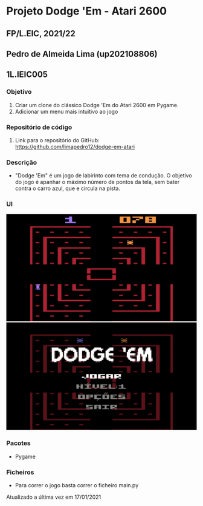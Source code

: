 # Projeto Dodge 'Em - Atari 2600
## FP/L.EIC, 2021/22
## Pedro de Almeida Lima (up202108806)
## 1L.IEIC005

### Objetivo

1. Criar um clone do clássico Dodge 'Em do Atari 2600 em Pygame.
2. Adicionar um menu mais intuitivo ao jogo

### Repositório de código

1) Link para o repositório do GitHub: https://github.com/limapedro12/dodge-em-atari

### Descrição

- "Dodge 'Em" é um jogo de labirinto com tema de condução. O objetivo do jogo é apanhar o máximo número de pontos da tela, sem bater contra o carro azul, que e circula na pista.

### UI

![UI](https://raw.githubusercontent.com/limapedro12/dodge-em-atari/main/Projeto%20Dodge%20'Em/jogo/UI.jpg)
![UI_menu](https://raw.githubusercontent.com/limapedro12/dodge-em-atari/main/Projeto%20Dodge%20'Em/jogo/UI_menu.jpg)

### Pacotes

- Pygame

### Ficheiros
- Para correr o jogo basta correr o ficheiro main.py

Atualizado a última vez em 17/01/2021
